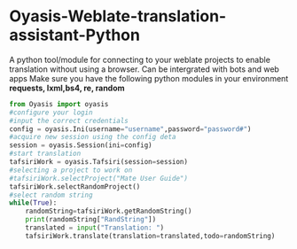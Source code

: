 # Oyasis-Weblate-translation-assistant-Python


A python tool/module for connecting to your weblate projects to enable translation without using a browser. Can be intergrated with bots and web apps
Make sure you have the following python modules in your environment **requests, lxml,bs4, re, random**


```python
from Oyasis import oyasis
#configure your login
#input the correct credentials
config = oyasis.Ini(username="username",password="password#")
#acquire new session using the config deta
session = oyasis.Session(ini=config)
#start translation
tafsiriWork = oyasis.Tafsiri(session=session)
#selecting a project to work on
#tafsiriWork.selectProject("Mate User Guide")
tafsiriWork.selectRandomProject()
#select random string
while(True):
    randomString=tafsiriWork.getRandomString()
    print(randomString["RandString"])
    translated = input("Translation: ")
    tafsiriWork.translate(translation=translated,todo=randomString)
```
